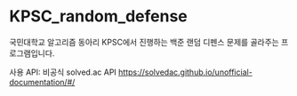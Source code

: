 # KPSC_random_defense
국민대학교 알고리즘 동아리 KPSC에서 진행하는 백준 랜덤 디펜스 문제를 골라주는 프로그램입니다.

사용 API:
비공식 solved.ac API
https://solvedac.github.io/unofficial-documentation/#/
